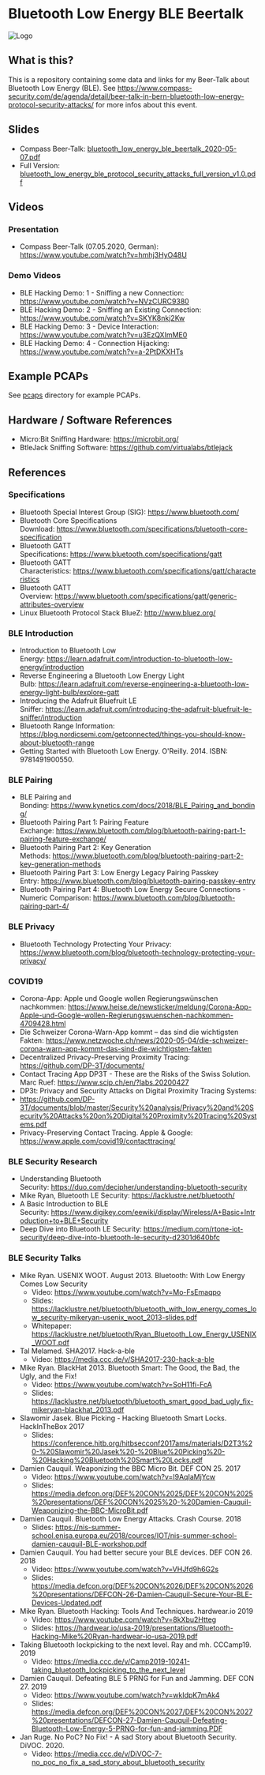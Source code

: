 # Bluetooth Low Energy BLE Beertalk

![Logo](logo.png)

## What is this?

This is a repository containing some data and links for my Beer-Talk about Bluetooth Low Energy (BLE).
See https://www.compass-security.com/de/agenda/detail/beer-talk-in-bern-bluetooth-low-energy-protocol-security-attacks/ for more infos about this event.

## Slides

* Compass Beer-Talk: [bluetooth_low_energy_ble_beertalk_2020-05-07.pdf](./slides/bluetooth_low_energy_ble_beertalk_2020-05-07.pdf)
* Full Version: [bluetooth_low_energy_ble_protocol_security_attacks_full_version_v1.0.pdf](./slides/bluetooth_low_energy_ble_protocol_security_attacks_full_version_v1.0.pdf)

## Videos

### Presentation

- Compass Beer-Talk (07.05.2020, German): https://www.youtube.com/watch?v=hmhj3HyO48U

### Demo Videos

- BLE Hacking Demo: 1 - Sniffing a new Connection: https://www.youtube.com/watch?v=NVzCURC9380
- BLE Hacking Demo: 2 - Sniffing an Existing Connection: https://www.youtube.com/watch?v=SKYK8nkj2Kw
- BLE Hacking Demo: 3 - Device Interaction: https://www.youtube.com/watch?v=u3EzQXImME0
- BLE Hacking Demo: 4 - Connection Hijacking: https://www.youtube.com/watch?v=a-2PtDKXHTs

## Example PCAPs

See [pcaps](./pcaps) directory for example PCAPs.

## Hardware / Software References

- Micro:Bit Sniffing Hardware: https://microbit.org/
- BtleJack Sniffing Software: https://github.com/virtualabs/btlejack

## References

### Specifications

- Bluetooth Special Interest Group (SIG): https://www.bluetooth.com/
- Bluetooth Core Specifications Download: https://www.bluetooth.com/specifications/bluetooth-core-specification
- Bluetooth GATT Specifications: https://www.bluetooth.com/specifications/gatt
- Bluetooth GATT Characteristics: https://www.bluetooth.com/specifications/gatt/characteristics
- Bluetooth GATT Overview: https://www.bluetooth.com/specifications/gatt/generic-attributes-overview
- Linux Bluetooth Protocol Stack BlueZ: http://www.bluez.org/

### BLE Introduction

- Introduction to Bluetooth Low Energy: https://learn.adafruit.com/introduction-to-bluetooth-low-energy/introduction
- Reverse Engineering a Bluetooth Low Energy Light Bulb: https://learn.adafruit.com/reverse-engineering-a-bluetooth-low-energy-light-bulb/explore-gatt
- Introducing the Adafruit Bluefruit LE Sniffer: https://learn.adafruit.com/introducing-the-adafruit-bluefruit-le-sniffer/introduction
- Bluetooth Range Information: https://blog.nordicsemi.com/getconnected/things-you-should-know-about-bluetooth-range
- Getting Started with Bluetooth Low Energy. O'Reilly. 2014. ISBN: 9781491900550.

### BLE Pairing

- BLE Pairing and Bonding: https://www.kynetics.com/docs/2018/BLE_Pairing_and_bonding/
- Bluetooth Pairing Part 1: Pairing Feature Exchange: https://www.bluetooth.com/blog/bluetooth-pairing-part-1-pairing-feature-exchange/
- Bluetooth Pairing Part 2: Key Generation Methods: https://www.bluetooth.com/blog/bluetooth-pairing-part-2-key-generation-methods
- Bluetooth Pairing Part 3: Low Energy Legacy Pairing Passkey Entry: https://www.bluetooth.com/blog/bluetooth-pairing-passkey-entry
- Bluetooth Pairing Part 4: Bluetooth Low Energy Secure Connections - Numeric Comparison: https://www.bluetooth.com/blog/bluetooth-pairing-part-4/

### BLE Privacy

- Bluetooth Technology Protecting Your Privacy: https://www.bluetooth.com/blog/bluetooth-technology-protecting-your-privacy/

### COVID19

- Corona-App: Apple und Google wollen Regierungswünschen nachkommen: https://www.heise.de/newsticker/meldung/Corona-App-Apple-und-Google-wollen-Regierungswuenschen-nachkommen-4709428.html
- Die Schweizer Corona-Warn-App kommt – das sind die wichtigsten Fakten: https://www.netzwoche.ch/news/2020-05-04/die-schweizer-corona-warn-app-kommt-das-sind-die-wichtigsten-fakten
- Decentralized Privacy-Preserving Proximity Tracing: https://github.com/DP-3T/documents/
- Contact Tracing App DP3T - These are the Risks of the Swiss Solution. Marc Ruef: https://www.scip.ch/en/?labs.20200427
- DP3t: Privacy and Security Attacks on Digital Proximity Tracing Systems:
- https://github.com/DP-3T/documents/blob/master/Security%20analysis/Privacy%20and%20Security%20Attacks%20on%20Digital%20Proximity%20Tracing%20Systems.pdf
- Privacy-Preserving Contact Tracing. Apple & Google: https://www.apple.com/covid19/contacttracing/

### BLE Security Research

- Understanding Bluetooth Security: https://duo.com/decipher/understanding-bluetooth-security
- Mike Ryan, Bluetooth LE Security: https://lacklustre.net/bluetooth/
- A Basic Introduction to BLE Security: https://www.digikey.com/eewiki/display/Wireless/A+Basic+Introduction+to+BLE+Security
- Deep Dive into Bluetooth LE Security: https://medium.com/rtone-iot-security/deep-dive-into-bluetooth-le-security-d2301d640bfc

### BLE Security Talks

- Mike Ryan. USENIX WOOT. August 2013. Bluetooth: With Low Energy Comes Low Security
  - Video: https://www.youtube.com/watch?v=Mo-FsEmaqpo
  - Slides: https://lacklustre.net/bluetooth/bluetooth_with_low_energy_comes_low_security-mikeryan-usenix_woot_2013-slides.pdf
  - Whitepaper: https://lacklustre.net/bluetooth/Ryan_Bluetooth_Low_Energy_USENIX_WOOT.pdf
- Tal Melamed. SHA2017. Hack-a-ble
  - Video: https://media.ccc.de/v/SHA2017-230-hack-a-ble
- Mike Ryan. BlackHat 2013. Bluetooth Smart: The Good, the Bad, the Ugly, and the Fix!
  - Video: https://www.youtube.com/watch?v=SoH11fi-FcA
  - Slides: https://lacklustre.net/bluetooth/bluetooth_smart_good_bad_ugly_fix-mikeryan-blackhat_2013.pdf
- Slawomir Jasek. Blue Picking - Hacking Bluetooth Smart Locks. HackInTheBox 2017
  - Slides: https://conference.hitb.org/hitbsecconf2017ams/materials/D2T3%20-%20Slawomir%20Jasek%20-%20Blue%20Picking%20-%20Hacking%20Bluetooth%20Smart%20Locks.pdf
- Damien Cauquil. Weaponizing the BBC Micro Bit. DEF CON 25. 2017
  - Video: https://www.youtube.com/watch?v=I9AqIaMjYcw
  - Slides: https://media.defcon.org/DEF%20CON%2025/DEF%20CON%2025%20presentations/DEF%20CON%2025%20-%20Damien-Cauquil-Weaponizing-the-BBC-MicroBit.pdf
- Damien Cauquil. Bluetooth Low Energy Attacks. Crash Course. 2018
  - Slides: https://nis-summer-school.enisa.europa.eu/2018/cources/IOT/nis-summer-school-damien-cauquil-BLE-workshop.pdf
- Damien Cauquil. You had better secure your BLE devices. DEF CON 26. 2018
  - Video: https://www.youtube.com/watch?v=VHJfd9h6G2s
  - Slides: https://media.defcon.org/DEF%20CON%2026/DEF%20CON%2026%20presentations/DEFCON-26-Damien-Cauquil-Secure-Your-BLE-Devices-Updated.pdf
- Mike Ryan. Bluetooth Hacking: Tools And Techniques. hardwear.io 2019
  - Video: https://www.youtube.com/watch?v=8kXbu2Htteg
  - Slides: https://hardwear.io/usa-2019/presentations/Bluetooth-Hacking-Mike%20Ryan-hardwear-io-usa-2019.pdf
- Taking Bluetooth lockpicking to the next level. Ray and mh. CCCamp19. 2019
  - Video: https://media.ccc.de/v/Camp2019-10241-taking_bluetooth_lockpicking_to_the_next_level
- Damien Cauquil. Defeating BLE 5 PRNG for Fun and Jamming. DEF CON 27. 2019
  - Video: https://www.youtube.com/watch?v=wkIdpK7mAk4
  - Slides: https://media.defcon.org/DEF%20CON%2027/DEF%20CON%2027%20presentations/DEFCON-27-Damien-Cauquil-Defeating-Bluetooth-Low-Energy-5-PRNG-for-fun-and-jamming.PDF
- Jan Ruge. No PoC? No Fix! - A sad Story about Bluetooth Security. DiVOC. 2020.
  - Video: https://media.ccc.de/v/DiVOC-7-no_poc_no_fix_a_sad_story_about_bluetooth_security
